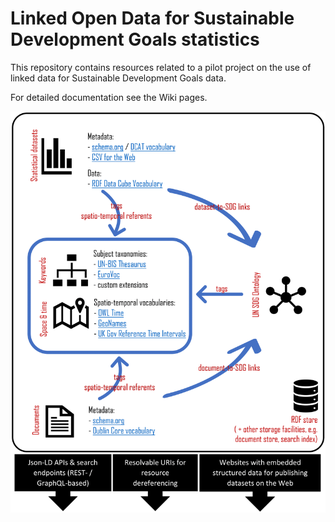Linked Open Data for Sustainable Development Goals statistics
======

This repository contains resources related to a pilot project on the use of linked data for Sustainable Development Goals data.

For detailed documentation see the Wiki pages. 

<img src="docs/overview-figure.png" alt="figure">
